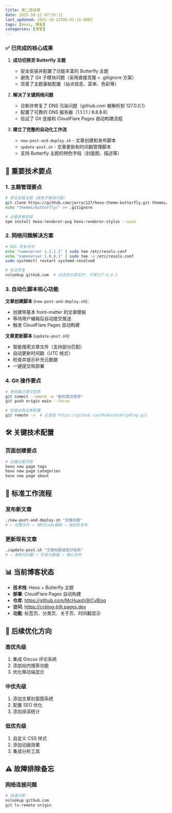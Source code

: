 ```yaml
---
title: 第二周成果
date: 2025-10-12 07:55:11
last_updated: 2025-10-12T00:03:14.000Z
tags: [Hexo, 博客]
categories: [博客]
---
```


### ✅ 已完成的核心成果

1. **成功切换至 Butterfly 主题**
   - 安全安装并配置了功能丰富的 Butterfly 主题
   - 避免了 Git 子模块问题（采用直接克隆 + .gitignore 方案）
   - 完善了主题基础配置（站点信息、菜单、色彩等）

2. **解决了关键网络问题**
   - 诊断并修复了 DNS 污染问题（github.com 被解析到 127.0.0.1）
   - 配置了可靠的 DNS 服务器（1.1.1.1 / 8.8.8.8）
   - 验证了 Git 连接和 CloudFlare Pages 自动构建流程

3. **建立了完整的自动化工作流**
   - `new-post-and-deploy.sh` - 文章创建和发布脚本
   - `update-post.sh` - 文章更新和时间戳管理脚本
   - 支持 Butterfly 主题的特色字段（封面图、描述等）

## 📝 重要技术要点

### 1. 主题管理要点
```bash
# 安全安装主题（避免子模块问题）
git clone https://github.com/jerryc127/hexo-theme-butterfly.git themes/butterfly
echo "themes/butterfly/" >> .gitignore

# 必要依赖安装
npm install hexo-renderer-pug hexo-renderer-stylus --save
```

### 2. 网络问题解决方案
```bash
# DNS 修复命令
echo "nameserver 1.1.1.1" | sudo tee /etc/resolv.conf
echo "nameserver 1.0.0.1" | sudo tee -a /etc/resolv.conf
sudo systemctl restart systemd-resolved

# 验证修复
nslookup github.com  # 应该显示真实IP，不是127.0.0.1
```

### 3. 自动化脚本核心功能

**文章创建脚本** (`new-post-and-deploy.sh`):
- 创建带基本 front-matter 的文章模板
- 等待用户编辑后自动提交推送
- 触发 CloudFlare Pages 自动构建

**文章更新脚本** (`update-post.sh`):
- 智能搜索文章文件（支持部分匹配）
- 自动更新时间戳（UTC 格式）
- 检查并提示补充元数据
- 一键提交和部署

### 4. Git 操作要点
```bash
# 修改最近提交信息
git commit --amend -m "新的提交信息"
git push origin main --force

# 检查远程仓库配置
git remote -v  # 应该是 https://github.com/McHuashi9/CyBlog.git
```

## 🛠️ 关键技术配置

### 页面创建要点
```bash
# 创建必要页面
hexo new page tags
hexo new page categories  
hexo new page about
```

## 🔄 标准工作流程

### 发布新文章
```bash
./new-post-and-deploy.sh "文章标题"
# → 创建文件 → 用VSCode编辑 → 按回车发布
```

### 更新现有文章
```bash
./update-post.sh "文章标题或部分名称"
# → 更新时间戳 → 检查元数据 → 确认发布
```

## 📊 当前博客状态

- **技术栈**: Hexo + Butterfly 主题
- **部署**: CloudFlare Pages 自动构建
- **仓库**: https://github.com/McHuashi9/CyBlog
- **访问**: https://cyblog-b9j.pages.dev
- **功能**: 标签页、分类页、关于页、时间戳显示

## 🚀 后续优化方向

### 高优先级
1. 集成 Giscus 评论系统
2. 添加站内搜索功能
3. 优化移动端显示

### 中优先级  
1. 添加文章封面图系统
2. 配置 SEO 优化
3. 添加阅读统计

### 低优先级
1. 自定义 CSS 样式
2. 添加动画效果
3. 集成分析工具

## ⚠️ 故障排除备忘

### 网络连接问题
```bash
# 快速诊断
nslookup github.com
git ls-remote origin
```
